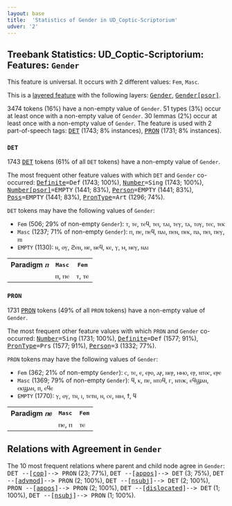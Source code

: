 ```yaml
---
layout: base
title:  'Statistics of Gender in UD_Coptic-Scriptorium'
udver: '2'
---
```


## Treebank Statistics: UD_Coptic-Scriptorium: Features: `Gender`

This feature is universal.
It occurs with 2 different values: `Fem`, `Masc`.

This is a <a href="../../u/overview/feat-layers.html">layered feature</a> with the following layers: <tt><a href="cop_scriptorium-feat-Gender.html">Gender</a></tt>, <tt><a href="cop_scriptorium-feat-Gender-psor.html">Gender[psor]</a></tt>.

3474 tokens (16%) have a non-empty value of `Gender`.
51 types (3%) occur at least once with a non-empty value of `Gender`.
30 lemmas (2%) occur at least once with a non-empty value of `Gender`.
The feature is used with 2 part-of-speech tags: <tt><a href="cop_scriptorium-pos-DET.html">DET</a></tt> (1743; 8% instances), <tt><a href="cop_scriptorium-pos-PRON.html">PRON</a></tt> (1731; 8% instances).

### `DET`

1743 <tt><a href="cop_scriptorium-pos-DET.html">DET</a></tt> tokens (61% of all `DET` tokens) have a non-empty value of `Gender`.

The most frequent other feature values with which `DET` and `Gender` co-occurred: <tt><a href="cop_scriptorium-feat-Definite.html">Definite</a></tt><tt>=Def</tt> (1743; 100%), <tt><a href="cop_scriptorium-feat-Number.html">Number</a></tt><tt>=Sing</tt> (1743; 100%), <tt><a href="cop_scriptorium-feat-Number-psor.html">Number[psor]</a></tt><tt>=EMPTY</tt> (1441; 83%), <tt><a href="cop_scriptorium-feat-Person.html">Person</a></tt><tt>=EMPTY</tt> (1441; 83%), <tt><a href="cop_scriptorium-feat-Poss.html">Poss</a></tt><tt>=EMPTY</tt> (1441; 83%), <tt><a href="cop_scriptorium-feat-PronType.html">PronType</a></tt><tt>=Art</tt> (1296; 74%).

`DET` tokens may have the following values of `Gender`:

* `Fem` (506; 29% of non-empty `Gender`): ⲧ, ⲧⲉ, ⲧⲉϥ, ⲧⲉⲓ, ⲧⲁⲓ, ⲧⲉⲩ, ⲧⲁ, ⲧⲟⲩ, ⲧⲉⲥ, ⲧⲉⲕ
* `Masc` (1237; 71% of non-empty `Gender`): ⲡ, ⲡⲉ, ⲡⲉϥ, ⲡⲁⲓ, ⲡⲉⲛ, ⲡⲉⲕ, ⲡⲁ, ⲡⲉⲓ, ⲡⲉⲩ, ⲡⲓ
* `EMPTY` (1130): ⲛ, ⲟⲩ, ϩⲉⲛ, ⲛⲉ, ⲛⲉϥ, ⲕⲉ, ⲩ, ⲙ, ⲛⲉⲩ, ⲛⲁⲓ

<table>
  <tr><th>Paradigm <i>ⲡ</i></th><th><tt>Masc</tt></th><th><tt>Fem</tt></th></tr>
  <tr><td><tt></tt></td><td>ⲡ, ⲡⲉ</td><td>ⲧ, ⲧⲉ</td></tr>
</table>

### `PRON`

1731 <tt><a href="cop_scriptorium-pos-PRON.html">PRON</a></tt> tokens (49% of all `PRON` tokens) have a non-empty value of `Gender`.

The most frequent other feature values with which `PRON` and `Gender` co-occurred: <tt><a href="cop_scriptorium-feat-Number.html">Number</a></tt><tt>=Sing</tt> (1731; 100%), <tt><a href="cop_scriptorium-feat-Definite.html">Definite</a></tt><tt>=Def</tt> (1577; 91%), <tt><a href="cop_scriptorium-feat-PronType.html">PronType</a></tt><tt>=Prs</tt> (1577; 91%), <tt><a href="cop_scriptorium-feat-Person.html">Person</a></tt><tt>=3</tt> (1332; 77%).

`PRON` tokens may have the following values of `Gender`:

* `Fem` (362; 21% of non-empty `Gender`): ⲥ, ⲧⲉ, ⲉ, ⲉⲣⲟ, ⲁⲣ, ⲛⲉⲣ, ⲙⲙⲟ, ⲉⲣ, ⲛⲧⲟⲥ, ⲉⲣⲉ
* `Masc` (1369; 79% of non-empty `Gender`): ϥ, ⲕ, ⲡⲉ, ⲛⲧⲟϥ, ⲅ, ⲛⲧⲟⲕ, ⲉϥϣⲁⲛ, ⲉⲕϣⲁⲛ, ⲡ, ⲉϥⲉ
* `EMPTY` (1770): ⲩ, ⲟⲩ, ⲧⲛ, ⲓ, ⲧⲉⲧⲛ, ⲛ, ⲥⲉ, ⲛⲓⲙ, ϯ, ϥ

<table>
  <tr><th>Paradigm <i>ⲡⲉ</i></th><th><tt>Masc</tt></th><th><tt>Fem</tt></th></tr>
  <tr><td><tt></tt></td><td>ⲡⲉ, ⲡ</td><td>ⲧⲉ</td></tr>
</table>

## Relations with Agreement in `Gender`

The 10 most frequent relations where parent and child node agree in `Gender`:
<tt>DET --[<tt><a href="cop_scriptorium-dep-cop.html">cop</a></tt>]--> PRON</tt> (23; 77%),
<tt>DET --[<tt><a href="cop_scriptorium-dep-appos.html">appos</a></tt>]--> DET</tt> (3; 75%),
<tt>DET --[<tt><a href="cop_scriptorium-dep-advmod.html">advmod</a></tt>]--> PRON</tt> (2; 100%),
<tt>DET --[<tt><a href="cop_scriptorium-dep-nsubj.html">nsubj</a></tt>]--> DET</tt> (2; 100%),
<tt>PRON --[<tt><a href="cop_scriptorium-dep-appos.html">appos</a></tt>]--> PRON</tt> (2; 100%),
<tt>DET --[<tt><a href="cop_scriptorium-dep-dislocated.html">dislocated</a></tt>]--> DET</tt> (1; 100%),
<tt>DET --[<tt><a href="cop_scriptorium-dep-nsubj.html">nsubj</a></tt>]--> PRON</tt> (1; 100%).

